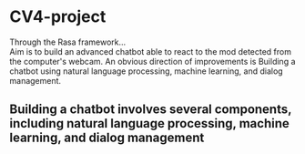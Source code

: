 # CV4-project

Through the Rasa framework...
<br>
Aim is to build an advanced chatbot able to react to the mod detected from the computer's webcam. An obvious direction of improvements is Building a chatbot using natural language processing, machine learning, and dialog management. 
## Building a chatbot involves several components, including natural language processing, machine learning, and dialog management
